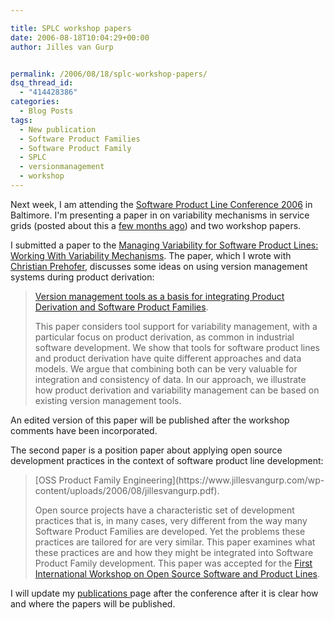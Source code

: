 ```yaml
---

title: SPLC workshop papers
date: 2006-08-18T10:04:29+00:00
author: Jilles van Gurp


permalink: /2006/08/18/splc-workshop-papers/
dsq_thread_id:
  - "414428386"
categories:
  - Blog Posts
tags:
  - New publication
  - Software Product Families
  - Software Product Family
  - SPLC
  - versionmanagement
  - workshop
---
```

Next week, I am attending the [Software Product Line Conference 2006](http://www.sei.cmu.edu/splc2006/) in Baltimore. I'm presenting a paper in on variability mechanisms in service grids (posted about this a [few months ago](https://www.jillesvangurp.com/2006/05/30/new-papers/)) and two workshop papers.

I submitted a paper to the [Managing Variability for Software Product Lines: Working With Variability Mechanisms](http://www.sei.cmu.edu/splc2006/variability_workshop.html). The paper, which I wrote with [Christian Prehofer](http://www.prehofer.de/), discusses some ideas on using version management systems during product derivation:
> [Version management tools as a basis for integrating Product Derivation and Software Product Families](https://www.jillesvangurp.com/static/svmusingsvn-final.pdf).
> 
> This paper considers tool support for variability management, with a particular focus on product derivation, as common in industrial software development. We show that tools for software product lines and product derivation have quite different approaches and data models. We argue that combining both can be very valuable for integration and consistency of data. In our approach, we illustrate how product derivation and variability management can be based on existing version management tools.</blockquote>
> An edited version of this paper will be published after the workshop comments have been incorporated.
> 
> The second paper is a position paper about applying open source development practices in the context of software product line development: [](https://www.jillesvangurp.com/wp-content/uploads/2006/08/jillesvangurp.pdf)
> <blockquote>[OSS Product Family Engineering](https://www.jillesvangurp.com/wp-content/uploads/2006/08/jillesvangurp.pdf).
> 
> Open source projects have a characteristic set of development practices that is, in many cases, very different from the way many Software Product Families are developed. Yet the problems these practices are tailored for are very similar. This paper examines what these practices are and how they might be integrated into Software Product Family development.
This paper was accepted for the [First International Workshop on Open Source Software and Product Lines](http://www.dsi.unifi.it/osspl06/).

I will update my [publications ](https://www.jillesvangurp.com/publications.html)page after the conference after it is clear how and where the papers will be published.